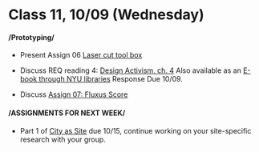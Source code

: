  # Class 11, 10/09 (Wednesday)


#### /Prototyping/

* Present Assign 06 [Laser cut tool box](lasercut.md)

* Discuss REQ reading 4: [Design Activism, ch. 4](https://drive.google.com/file/d/1uEY0Yyy1gyc-1jXy_iNnqD05Hq_hSo0L/view?usp=sharing)
Also available as an [E-book through NYU libraries](https://ebookcentral.proquest.com/lib/nyulibrary-ebooks/detail.action?docID=476576) Response Due 10/09.

* Discuss [Assign 07: Fluxus Score](fluxus.md)

#### /ASSIGNMENTS FOR NEXT WEEK/


* Part 1 of [City as Site](city_as_site.md) due 10/15, continue working on your site-specific research with your group.
